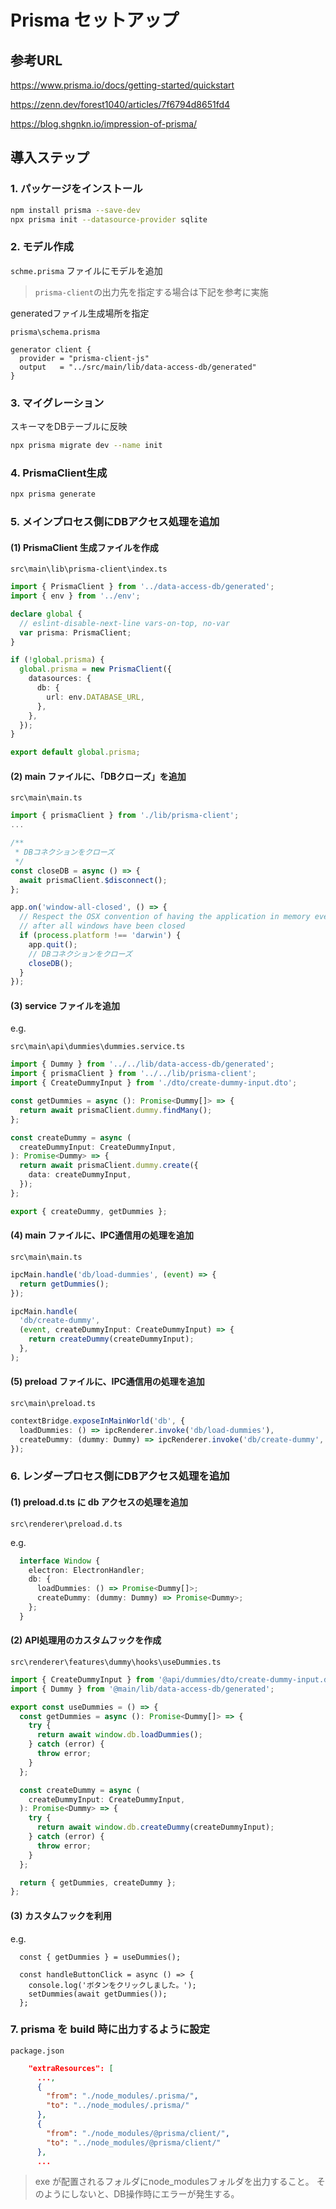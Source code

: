 # Prisma セットアップ

## 参考URL

<https://www.prisma.io/docs/getting-started/quickstart>

<https://zenn.dev/forest1040/articles/7f6794d8651fd4>

<https://blog.shgnkn.io/impression-of-prisma/>

## 導入ステップ

### 1. パッケージをインストール

```bash
npm install prisma --save-dev
npx prisma init --datasource-provider sqlite
```

### 2. モデル作成

`schme.prisma` ファイルにモデルを追加

> `prisma-client`の出力先を指定する場合は下記を参考に実施

generatedファイル生成場所を指定

`prisma\schema.prisma`  

```prisma
generator client {
  provider = "prisma-client-js"
  output   = "../src/main/lib/data-access-db/generated"
}
```

### 3. マイグレーション

スキーマをDBテーブルに反映  

```bash
npx prisma migrate dev --name init
```

### 4. PrismaClient生成

```bash
npx prisma generate
```

### 5. メインプロセス側にDBアクセス処理を追加

#### (1) PrismaClient 生成ファイルを作成

`src\main\lib\prisma-client\index.ts`

```ts
import { PrismaClient } from '../data-access-db/generated';
import { env } from '../env';

declare global {
  // eslint-disable-next-line vars-on-top, no-var
  var prisma: PrismaClient;
}

if (!global.prisma) {
  global.prisma = new PrismaClient({
    datasources: {
      db: {
        url: env.DATABASE_URL,
      },
    },
  });
}

export default global.prisma;
```

#### (2) main ファイルに、「DBクローズ」を追加

`src\main\main.ts`  

```ts
import { prismaClient } from './lib/prisma-client';
...

/**
 * DBコネクションをクローズ
 */
const closeDB = async () => {
  await prismaClient.$disconnect();
};

app.on('window-all-closed', () => {
  // Respect the OSX convention of having the application in memory even
  // after all windows have been closed
  if (process.platform !== 'darwin') {
    app.quit();
    // DBコネクションをクローズ
    closeDB();
  }
});
```

#### (3) service ファイルを追加

e.g.  

`src\main\api\dummies\dummies.service.ts`

```ts
import { Dummy } from '../../lib/data-access-db/generated';
import { prismaClient } from '../../lib/prisma-client';
import { CreateDummyInput } from './dto/create-dummy-input.dto';

const getDummies = async (): Promise<Dummy[]> => {
  return await prismaClient.dummy.findMany();
};

const createDummy = async (
  createDummyInput: CreateDummyInput,
): Promise<Dummy> => {
  return await prismaClient.dummy.create({
    data: createDummyInput,
  });
};

export { createDummy, getDummies };

```

#### (4) main ファイルに、IPC通信用の処理を追加

`src\main\main.ts`  

```ts
ipcMain.handle('db/load-dummies', (event) => {
  return getDummies();
});

ipcMain.handle(
  'db/create-dummy',
  (event, createDummyInput: CreateDummyInput) => {
    return createDummy(createDummyInput);
  },
);
```

#### (5) preload ファイルに、IPC通信用の処理を追加

`src\main\preload.ts`  

```ts
contextBridge.exposeInMainWorld('db', {
  loadDummies: () => ipcRenderer.invoke('db/load-dummies'),
  createDummy: (dummy: Dummy) => ipcRenderer.invoke('db/create-dummy', dummy),
});
```

### 6. レンダープロセス側にDBアクセス処理を追加

#### (1) preload.d.ts に db アクセスの処理を追加

`src\renderer\preload.d.ts`

e.g.  

```ts
  interface Window {
    electron: ElectronHandler;
    db: {
      loadDummies: () => Promise<Dummy[]>;
      createDummy: (dummy: Dummy) => Promise<Dummy>;
    };
  }
```

#### (2) API処理用のカスタムフックを作成

`src\renderer\features\dummy\hooks\useDummies.ts`

```ts
import { CreateDummyInput } from '@api/dummies/dto/create-dummy-input.dto';
import { Dummy } from '@main/lib/data-access-db/generated';

export const useDummies = () => {
  const getDummies = async (): Promise<Dummy[]> => {
    try {
      return await window.db.loadDummies();
    } catch (error) {
      throw error;
    }
  };

  const createDummy = async (
    createDummyInput: CreateDummyInput,
  ): Promise<Dummy> => {
    try {
      return await window.db.createDummy(createDummyInput);
    } catch (error) {
      throw error;
    }
  };

  return { getDummies, createDummy };
};
```

#### (3) カスタムフックを利用

e.g.  

```tsx
  const { getDummies } = useDummies();

  const handleButtonClick = async () => {
    console.log('ボタンをクリックしました。');
    setDummies(await getDummies());
  };
```

### 7. prisma を build 時に出力するように設定

`package.json`

```json
    "extraResources": [
      ...,
      {
        "from": "./node_modules/.prisma/",
        "to": "../node_modules/.prisma/"
      },
      {
        "from": "./node_modules/@prisma/client/",
        "to": "../node_modules/@prisma/client/"
      },
      ...
```

> exe が配置されるフォルダにnode_modulesフォルダを出力すること。
> そのようにしないと、DB操作時にエラーが発生する。
